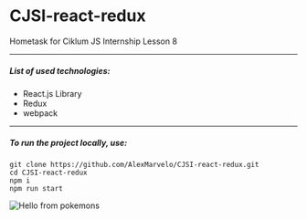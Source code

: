 # CJSI-react-redux
Hometask for Ciklum JS Internship Lesson 8

---

##### List of used technologies:
- React.js Library
- Redux
- webpack

---

##### To run the project locally, use:
```
git clone https://github.com/AlexMarvelo/CJSI-react-redux.git
cd CJSI-react-redux
npm i
npm run start
```

![Hello from pokemons](http://vignette1.wikia.nocookie.net/es.pokemon/images/2/2b/Pok%C3%A9mon_iniciales_de_Kanto.png/revision/latest?cb=20130216014742)
